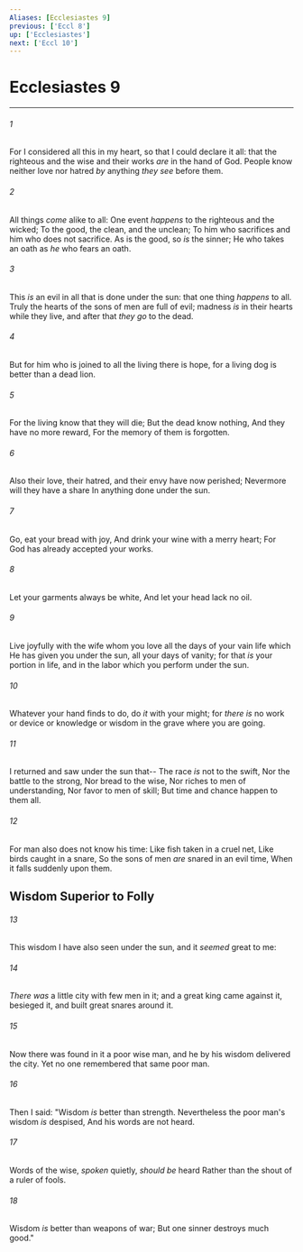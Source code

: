```yaml
---
Aliases: [Ecclesiastes 9]
previous: ['Eccl 8']
up: ['Ecclesiastes']
next: ['Eccl 10']
---
```

# Ecclesiastes 9

***


###### 1 
For I considered all this in my heart, so that I could declare it all: that the righteous and the wise and their works _are_ in the hand of God. People know neither love nor hatred _by_ anything _they see_ before them. 

###### 2 
All things _come_ alike to all: One event _happens_ to the righteous and the wicked; To the good, the clean, and the unclean; To him who sacrifices and him who does not sacrifice. As is the good, so _is_ the sinner; He who takes an oath as _he_ who fears an oath. 

###### 3 
This _is_ an evil in all that is done under the sun: that one thing _happens_ to all. Truly the hearts of the sons of men are full of evil; madness _is_ in their hearts while they live, and after that _they go_ to the dead. 

###### 4 
But for him who is joined to all the living there is hope, for a living dog is better than a dead lion. 

###### 5 
For the living know that they will die; But the dead know nothing, And they have no more reward, For the memory of them is forgotten. 

###### 6 
Also their love, their hatred, and their envy have now perished; Nevermore will they have a share In anything done under the sun. 

###### 7 
Go, eat your bread with joy, And drink your wine with a merry heart; For God has already accepted your works. 

###### 8 
Let your garments always be white, And let your head lack no oil. 

###### 9 
Live joyfully with the wife whom you love all the days of your vain life which He has given you under the sun, all your days of vanity; for that _is_ your portion in life, and in the labor which you perform under the sun. 

###### 10 
Whatever your hand finds to do, do _it_ with your might; for _there is_ no work or device or knowledge or wisdom in the grave where you are going. 

###### 11 
I returned and saw under the sun that-- The race _is_ not to the swift, Nor the battle to the strong, Nor bread to the wise, Nor riches to men of understanding, Nor favor to men of skill; But time and chance happen to them all. 

###### 12 
For man also does not know his time: Like fish taken in a cruel net, Like birds caught in a snare, So the sons of men _are_ snared in an evil time, When it falls suddenly upon them.

## Wisdom Superior to Folly 

###### 13 
This wisdom I have also seen under the sun, and it _seemed_ great to me: 

###### 14 
_There was_ a little city with few men in it; and a great king came against it, besieged it, and built great snares around it. 

###### 15 
Now there was found in it a poor wise man, and he by his wisdom delivered the city. Yet no one remembered that same poor man. 

###### 16 
Then I said: "Wisdom _is_ better than strength. Nevertheless the poor man's wisdom _is_ despised, And his words are not heard. 

###### 17 
Words of the wise, _spoken_ quietly, _should be_ heard Rather than the shout of a ruler of fools. 

###### 18 
Wisdom _is_ better than weapons of war; But one sinner destroys much good."

